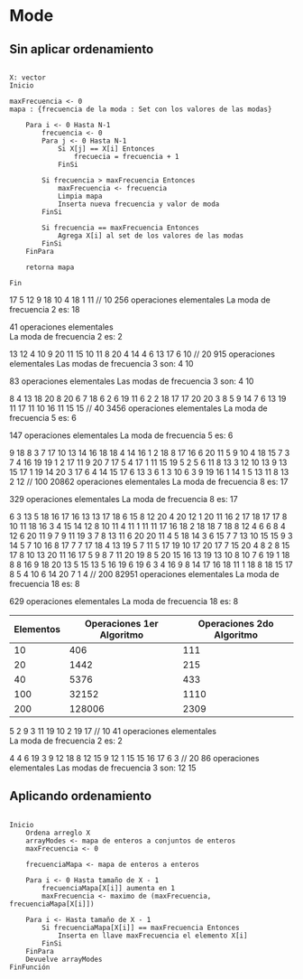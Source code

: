 
# Mode

## Sin aplicar ordenamiento

```

X: vector
Inicio

maxFrecuencia <- 0
mapa : {frecuencia de la moda : Set con los valores de las modas}

	Para i <- 0 Hasta N-1
		frecuencia <- 0
		Para j <- 0 Hasta N-1
			Si X[j] == X[i] Entonces
				frecuecia = frecuencia + 1
			FinSi
	
		Si frecuencia > maxFrecuencia Entonces
			maxFrecuencia <- frecuencia
			Limpia mapa
			Inserta nueva frecuencia y valor de moda
		FinSi
	
		Si frecuencia == maxFrecuencia Entonces
			Agrega X[i] al set de los valores de las modas
		FinSi
	FinPara

	retorna mapa

Fin	
```


17 5 12 9 18 10 4 18 1 11  // 10
256 operaciones elementales
La moda de frecuencia 2 es: 18

41 operaciones elementales   
La moda de frecuencia 2 es: 2



13 12 4 10 9 20 11 15 10 11 8 20 4 14 4 6 13 17 6 10  // 20
915 operaciones elementales
Las modas de frecuencia 3 son:
4
10

83 operaciones elementales
Las modas de frecuencia 3 son:
4
10





8 4 13 18 20 8 20 6 7 18 6 2 6 19 11 6 2 2 18 17 17 20 20 3 8 5 9 14 7 6 13 19 11 17 11 10 16 11 15 15   // 40
3456 operaciones elementales
La moda de frecuencia 5 es: 6

147 operaciones elementales
La moda de frecuencia 5 es: 6





9 18 8 3 7 17 10 13 14 16 18 18 4 14 16 1 2 18 8 17 16 6 20 11 5 9 10 4 18 15 7 3 7 4 16 19 19 1 2 17 11 9 20 7 17 5 4 17 1 11 15 19 5 2 5 6 11 8 13 3 12 10 13 9 13 15 17 1 19 14 20 3 17 6 4 14 15 17 6 13 3 6 1 3 10 6 3 9 19 16 1 14 1 5 13 11 8 13 2 12  // 100
20862 operaciones elementales
La moda de frecuencia 8 es: 17

329 operaciones elementales
La moda de frecuencia 8 es: 17




6 3 13 5 18 16 17 16 13 13 17 18 6 15 8 12 20 4 20 12 1 20 11 16 2 17 18 17 17 8 10 11 18 16 3 4 15 14 12 8 10 11 4 11 1 11 11 17 16 18 2 18 18 7 18 8 12 4 6 6 8 4 12 6 20 11 9 7 9 11 19 3 7 8 13 11 6 20 20 11 4 5 18 14 3 6 15 7 7 13 10 15 15 9 3 14 5 7 10 16 8 17 7 7 17 18 4 13 19 5 7 11 5 17 19 10 17 20 17 
7 15 20 4 8 2 8 15 17 8 10 13 20 11 16 17 5 9 8 7 11 20 19 8 5 20 15 16 13 19 13 10 8 10 7 6 19 1 18 8 8 16 9 18 20 13 5 15 13 5 16 19 6 19 6 3 4 16 9 8 14 17 16 18 11 1 18 8 18 15 17 8 5 4 10 6 14 20 7 1 4   // 200
82951 operaciones elementales
La moda de frecuencia 18 es: 8

629 operaciones elementales
La moda de frecuencia 18 es: 8

| Elementos | Operaciones 1er Algoritmo | Operaciones 2do Algoritmo |
| --------- | ------------------------- | ------------------------- |
| 10        | 406                       | 111                       |
| 20        | 1442                      | 215                       |
| 40        | 5376                      | 433                       |
| 100       | 32152                     | 1110                      |
| 200       | 128006                    | 2309                      |
5 2 9 3 11 19 10 2 19 17     // 10
41 operaciones elementales   
La moda de frecuencia 2 es: 2


4 4 6 19 3 9 12 18 8 12 15 9 12 1 15 15 16 17 6 3  // 20
86 operaciones elementales
Las modas de frecuencia 3 son:
12
15
## Aplicando ordenamiento

```

Inicio
    Ordena arreglo X
    arrayModes <- mapa de enteros a conjuntos de enteros
    maxFrecuencia <- 0

	frecuenciaMapa <- mapa de enteros a enteros
	
    Para i <- 0 Hasta tamaño de X - 1
		frecuenciaMapa[X[i]] aumenta en 1
		maxFrecuencia <- maximo de (maxFrecuencia, frecuenciaMapa[X[i]])

	Para i <- Hasta tamaño de X - 1
		Si frecuenciaMapa[X[i]] == maxFrecuencia Entonces
			Inserta en llave maxFrecuencia el elemento X[i]
		FinSi
    FinPara
    Devuelve arrayModes
FinFunción


```